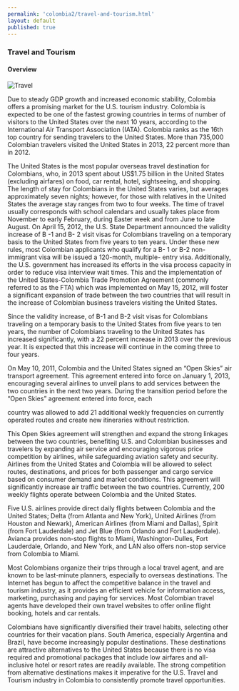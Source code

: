 ```yaml
--- 
permalink: 'colombia2/travel-and-tourism.html' 
layout: default
published: true 
---
```

<h3 id="travel-and-tourism">Travel and Tourism</h3>

<h4 id="travel-and-tourism-overview">Overview</h4>

![Travel](../images/travel.png)

Due to steady GDP growth and increased economic stability, Colombia offers a promising market for the U.S. tourism industry. Colombia is expected to be one of the fastest growing countries in terms of number of visitors to the United States over the next 10 years, according to the International Air Transport Association (IATA). Colombia ranks as the 16th top country for sending travelers to the United States. More than 735,000 Colombian travelers visited the United States in 2013, 22 percent more than in 2012.

The United States is the most popular overseas travel destination for Colombians, who, in 2013 spent about US$1.75 billion in the United States (excluding airfares) on food, car rental, hotel, sightseeing, and shopping. The length of stay for Colombians in the United States varies, but averages approximately seven nights; however, for those with relatives in the United States the average stay ranges from two to four weeks. The time of travel usually corresponds with school calendars and usually takes place from November to early February, during Easter week and from June to late August. On April 15, 2012, the U.S. State Department announced the validity increase of B -1 and B- 2 visit visas for Colombians traveling on a temporary basis to the United States from five years to ten years. Under these new rules, most Colombian applicants who qualify for a B- 1 or B-2 non-immigrant visa will be issued a 120-month, multiple- entry visa. Additionally, the U.S. government has increased its efforts in the visa process capacity in order to reduce visa interview wait times. This and the implementation of the United States-Colombia Trade Promotion Agreement (commonly referred to as the FTA) which was implemented on May 15, 2012, will foster a significant expansion of trade between the two countries that will result in the increase of Colombian business travelers visiting the United States.

Since the validity increase, of B-1 and B-2 visit visas for Colombians traveling on a temporary basis to the United States from five years to ten years, the number of Colombians traveling to the United States has increased significantly, with a 22 percent increase in 2013 over the previous year. It is expected that this increase will continue in the coming three to four years.

On May 10, 2011, Colombia and the United States signed an “Open Skies” air transport agreement. This agreement entered into force on January 1, 2013, encouraging several airlines to unveil plans to add services between the two countries in the next two years. During the transition period before the “Open Skies” agreement entered into force, each

country was allowed to add 21 additional weekly frequencies on currently operated routes and create new itineraries without restriction.

This Open Skies agreement will strengthen and expand the strong linkages between the two countries, benefiting U.S. and Colombian businesses and travelers by expanding air service and encouraging vigorous price competition by airlines, while safeguarding aviation safety and security. Airlines from the United States and Colombia will be allowed to select routes, destinations, and prices for both passenger and cargo service based on consumer demand and market conditions. This agreement will significantly increase air traffic between the two countries. Currently, 200 weekly flights operate between Colombia and the United States.

Five U.S. airlines provide direct daily flights between Colombia and the United States; Delta (from Atlanta and New York), United Airlines (from Houston and Newark), American Airlines (from Miami and Dallas), Spirit (from Fort Lauderdale) and Jet Blue (from Orlando and Fort Lauderdale). Avianca provides non-stop flights to Miami, Washington-Dulles, Fort Lauderdale, Orlando, and New York, and LAN also offers non-stop service from Colombia to Miami.

Most Colombians organize their trips through a local travel agent, and are known to be last-minute planners, especially to overseas destinations. The Internet has begun to affect the competitive balance in the travel and tourism industry, as it provides an efficient vehicle for information access, marketing, purchasing and paying for services. Most Colombian travel agents have developed their own travel websites to offer online flight booking, hotels and car rentals.

Colombians have significantly diversified their travel habits, selecting other countries for their vacation plans. South America, especially Argentina and Brazil, have become increasingly popular destinations. These destinations are attractive alternatives to the United States because there is no visa required and promotional packages that include low airfares and all-inclusive hotel or resort rates are readily available. The strong competition from alternative destinations makes it imperative for the U.S. Travel and Tourism industry in Colombia to consistently promote travel opportunities.

